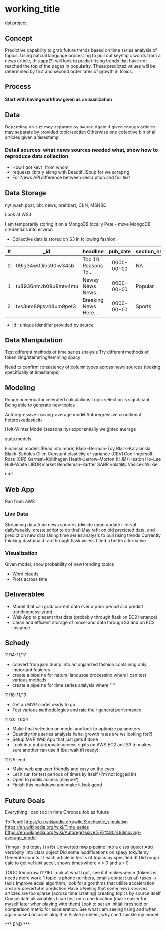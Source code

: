 # working_title
dsi project

## Concept

Predictive capability to grab future trends based on time series analysis of topics. Using natural language processing to pull out key/topic words from a news article, this app(?) will look to predict rising trends that have not reached the top of the pages in popularity. These predicted values will be determined by first and second order rates of growth in topics.

## Process

#### Start with having workflow given as a visualization

## Data

Depending on size may separate by source
Again if given enough articles may separate by provided topic/section
Otherwise one collective bin of all articles given a timestamp

### Detail sources, what news sources needed what, show how to reproduce data collection
* How I got keys, from whom
* requests library along with BeautifulSoup for we scraping
* For News API difference between description and full text

## Data Storage

nyt wash post, bbc news, breitbart, CNN, MSNBC

Look at WSJ

I am temporarily storing it on a MongoDB locally
Pete - move MongoDB credentials into environ

* Collective data is stored on S3 in following fashion:

| # | _id                  | headline              | pub_date   | section_name | web_url | word_count | content     | news_source |
| - | -------------------- | --------------------- | :--------: | ------------ |:-------:| :--------: | ----------- | ----------- |
| 0 | 09ig34w09ibs90iw34sb | Top 10 Reasons To...  | 0000-00-00 | NA           | https:  | 512        | This is a   | NYT         |
| 1 | tu8936nmvb09u8mtv4mu | Newsy News News...    | 0000-00-00 | Popular      | hhtps:  | 256        | story about | Wash Post   |
| 2 | tvs3um89psv48um9pet3 | Breaking News Here... | 0000-00-00 | Sports       | hhtps:  | 123        | how my life | ESPN        |

* id : unique identifier provided by source


## Data Manipulation

Test different methods of time series analysis <readings>
Try different methods of tokenizing/stemming/lemming spacy

Need to confirm consistency of column types across news sources (looking specifically at timestamps)

## Modeling

Rough numerical accelerated calculations
Topic selection is significant
Being able to generate new topics

Autoregressive–moving-average model
Autoregressive conditional heteroskedasticity

Holt-Winter Model (seasonality) exponentially weighted average

stats.models

Financial models 	(Read into more)
    Black–Derman–Toy Black–Karasinski Black–Scholes Chen Constant elasticity of variance (CEV) Cox–Ingersoll–Ross (CIR) Garman–Kohlhagen Heath–Jarrow–Morton (HJM) Heston Ho–Lee Hull–White LIBOR market Rendleman–Bartter SABR volatility Vašíček Wilkie


nmf

## Web App
Ran from AWS

### Live Data
Streaming data from news sources (decide upon update interval daily/weekly, create script to do that)
May refit on old predicted data, and predict on new data
Using time series analysis to pull rising trends
Currently thinking dashboard ran through flask unless I find a better alternative

### Visualization
Given model, show probability of new trending topics
* Word clouds
* Plots across time

## Deliverables
* Model that can grab current data over a prior period and predict trendingnessity(tm)
* Web App to present that data (probably through flask on EC2 instance)
* Clean and efficient storage of model and data through S3 and on EC2 instance


## Schedy

11/14-11/17
* convert from json dump into an organized fashion containing only important features
* create a pipeline for natural language processing where I can test various methods
* create a pipeline for time series analysis where "                  "

11/18-11/19
* Get an MVP model ready to go
* Test various methodologies and rate their general performance

11/20-11/24
* Make final selection on model and look to optimize parameters
* Quantify time series analysis (what growth rates are we looking for?)
* Setup MVP Web App that just gets it done
* Look into public/private access rights on AWS EC2 and S3 to makes sure another can use it (but wait till ready)

11/25-end
* Make web app user friendly and easy on the eyes
* Let it run for test periods of times by itself (I'm not logged in)
* Open to public access (maybe?)
* Finish this markdown and make it look good



## Future Goals
Everything I can't do in time
Chronos Job as future

To Read:
https://en.wikipedia.org/wiki/Stochastic_simulation
https://en.wikipedia.org/wiki/Time_series
https://en.wikipedia.org/wiki/Autoregressive%E2%80%93moving-average_model


Things I did today (11/15)
Converted mvp pipeline into a class object
Add verbosity into class object
Did some modifications on spacy toky/lemy
Generate counts of each article in terms of topics by specified dt
Did rough calc to get vel and accel, shows times where v > 0 and a > 0

TODO tomorrow (11/16)
Look at what I got, see if it makes sense (tokenizer needs more work. 1 topic is phone numbers, emails contact us at) taxes -> taxis
Improve accel algorithm, look for algorithms that utilize acceleration and are powerful in prediction
Have a feeling that some news sources articles are too sparse (across time creating) creating topics by source itself
Consolidate all variables I can test on in one location (make easier for myself later when playing with them)
Look to set an initial threshold or comparison metric for acceleration. See what I am seeing rising and when, again based on accel alogithm
Pickle problem, why can't I pickle my model











*** END  ***
